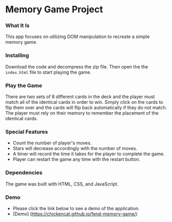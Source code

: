 # Memory Game Project

### What It Is
This app focuses on utilizing DOM manipulation to recreate a simple memory game.

### Installing

Download the code and decompress the zip file. Then open the the `index.html` file to start playing the game.

### Play the Game

There are two sets of 8 different cards in the deck and the player must match all of the identical cards in order to win. Simply click on  the cards to flip them over and the cards will flip back automatically if they do not match. The player must rely on their memory to remember the placement of the identical cards.

### Special Features

* Count the number of player's moves.
* Stars will decrease accordingly with the number of moves.
* A timer will record the time it takes for the player to complete the game.
* Player can restart the game any time with the restart button.

### Dependencies

The game was built with HTML, CSS, and JavaScript.

### Demo

* Please click the link below to see a demo of the application.
* [Demo] (https://chickencat.github.io/fend-memory-game/)
